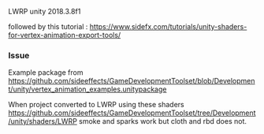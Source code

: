 LWRP unity 2018.3.8f1

followed by this tutorial : https://www.sidefx.com/tutorials/unity-shaders-for-vertex-animation-export-tools/

### Issue

Example package from https://github.com/sideeffects/GameDevelopmentToolset/blob/Development/unity/vertex_animation_examples.unitypackage 

When project converted to LWRP using these shaders https://github.com/sideeffects/GameDevelopmentToolset/tree/Development/unity/shaders/LWRP smoke and sparks work but cloth and rbd does not. 
